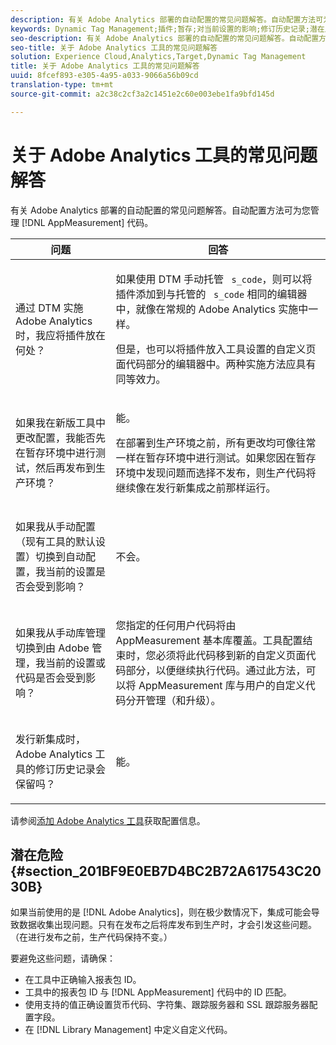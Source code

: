 ```yaml
---
description: 有关 Adobe Analytics 部署的自动配置的常见问题解答。自动配置方法可为您管理 AppMeasurement 代码。
keywords: Dynamic Tag Management;插件;暂存;对当前设置的影响;修订历史记录;潜在风险;报表包 ID;货币代码;跟踪服务器;ssl 跟踪服务器;自定义代码;库管理
seo-description: 有关 Adobe Analytics 部署的自动配置的常见问题解答。自动配置方法可为您管理 AppMeasurement 代码。
seo-title: 关于 Adobe Analytics 工具的常见问题解答
solution: Experience Cloud,Analytics,Target,Dynamic Tag Management
title: 关于 Adobe Analytics 工具的常见问题解答
uuid: 8fcef893-e305-4a95-a033-9066a56b09cd
translation-type: tm+mt
source-git-commit: a2c38c2cf3a2c1451e2c60e003ebe1fa9bfd145d

---
```



# 关于 Adobe Analytics 工具的常见问题解答

有关 Adobe Analytics 部署的自动配置的常见问题解答。自动配置方法可为您管理 [!DNL AppMeasurement] 代码。

<table id="table_A50D00E2C47A473B92DA800FB08FE640"> 
 <thead> 
  <tr> 
   <th colname="col1" class="entry"> 问题 </th> 
   <th colname="col2" class="entry"> 回答 </th> 
  </tr> 
 </thead>
 <tbody> 
  <tr> 
   <td colname="col1"> <p> 通过 DTM 实施 Adobe Analytics 时，我应将插件放在何处？ </p> </td> 
   <td colname="col2"> <p> 如果使用 DTM 手动托管 <code> s_code</code>，则可以将插件添加到与托管的 <code> s_code</code> 相同的编辑器中，就像在常规的 Adobe Analytics 实施中一样。 </p> <p>但是，也可以将插件放入工具设置的<span class="term">自定义页面代码</span>部分的编辑器中。两种实施方法应具有同等效力。 </p> </td> 
  </tr> 
  <tr> 
   <td colname="col1"> <p>如果我在新版工具中更改配置，我能否先在暂存环境中进行测试，然后再发布到生产环境？ </p> </td> 
   <td colname="col2"> <p>能。 </p> <p>在部署到生产环境之前，所有更改均可像往常一样在暂存环境中进行测试。如果您因在暂存环境中发现问题而选择不发布，则生产代码将继续像在发行新集成之前那样运行。 </p> </td> 
  </tr> 
  <tr> 
   <td colname="col1"> <p>如果我从手动配置（现有工具的默认设置）切换到自动配置，我当前的设置是否会受到影响？ </p> </td> 
   <td colname="col2"> <p>不会。 </p> </td> 
  </tr> 
  <tr> 
   <td colname="col1"> <p>如果我从手动库管理切换到由 Adobe 管理，我当前的设置或代码是否会受到影响？ </p> </td> 
   <td colname="col2"> <p>您指定的任何用户代码将由 <span class="keyword">AppMeasurement</span> 基本库覆盖。工具配置结束时，您必须将此代码移到新的<span class="wintitle">自定义页面代码</span>部分，以便继续执行代码。通过此方法，可以将 <span class="keyword">AppMeasurement</span> 库与用户的自定义代码分开管理（和升级）。 </p> </td> 
  </tr> 
  <tr> 
   <td colname="col1"> <p>发行新集成时，<span class="keyword">Adobe Analytics</span> 工具的修订历史记录会保留吗？ </p> </td> 
   <td colname="col2"> <p>能。 </p> </td> 
  </tr> 
 </tbody> 
</table>

请参阅[添加 Adobe Analytics 工具](../../../implement/c-implement-with-dtm/c-aa-tool/analytics-dtm.md#concept_FBA6679A0B79490F8296437F11E5E4F8)获取配置信息。

## 潜在危险 {#section_201BF9E0EB7D4BC2B72A617543C2030B}

如果当前使用的是 [!DNL Adobe Analytics]，则在极少数情况下，集成可能会导致数据收集出现问题。只有在发布之后将库发布到生产时，才会引发这些问题。（在进行发布之前，生产代码保持不变。）

要避免这些问题，请确保：

* 在工具中正确输入报表包 ID。
* 工具中的报表包 ID 与 [!DNL AppMeasurement] 代码中的 ID 匹配。
* 使用支持的值正确设置货币代码、字符集、跟踪服务器和 SSL 跟踪服务器配置字段。
* 在 [!DNL Library Management] 中定义自定义代码。

